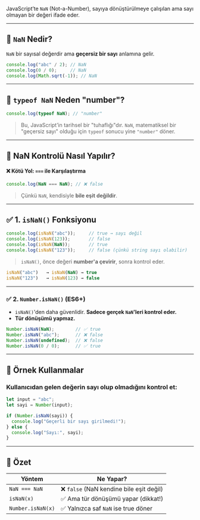 
JavaScript’te `NaN` (Not-a-Number), sayıya dönüştürülmeye çalışılan ama sayı olmayan bir değeri ifade eder.

---
## 🔹 `NaN` Nedir?

`NaN` bir sayısal değerdir ama **geçersiz bir sayı** anlamına gelir.

```js
console.log("abc" / 2); // NaN
console.log(0 / 0);     // NaN
console.log(Math.sqrt(-1)); // NaN
```

---

## 🔸 `typeof NaN` Neden "number"?

```js
console.log(typeof NaN); // "number"
```

> Bu, JavaScript’in tarihsel bir "tuhaflığı"dır. `NaN`, matematiksel bir "geçersiz sayı" olduğu için `typeof` sonucu yine `"number"` döner.

---
## 🔹 NaN Kontrolü Nasıl Yapılır?
####  ❌ Kötü Yol: `===` ile Karşılaştırma

```js
console.log(NaN === NaN); // ❌ false
```

> Çünkü `NaN`, kendisiyle **bile eşit değildir**.

---

## ✅ 1. `isNaN()` Fonksiyonu

```js
console.log(isNaN("abc"));     // true → sayı değil
console.log(isNaN(123));       // false
console.log(isNaN(NaN));       // true
console.log(isNaN("123"));     // false (çünkü string sayı olabilir)
```

>`isNaN()`, önce değeri **number'a çevirir**, sonra kontrol eder.

```js
isNaN("abc")   → isNaN(NaN) → true
isNaN("123")   → isNaN(123) → false
```

---

### ✅ 2. `Number.isNaN()` (ES6+)

- `isNaN()`'den daha güvenlidir. **Sadece gerçek `NaN`'leri kontrol eder.**
- **Tür dönüşümü yapmaz.**

```js
Number.isNaN(NaN);        // ✅ true
Number.isNaN("abc");      // ❌ false
Number.isNaN(undefined);  // ❌ false
Number.isNaN(0 / 0);      // ✅ true
```

---

## 🔹 Örnek Kullanmalar

### Kullanıcıdan gelen değerin sayı olup olmadığını kontrol et:

```js
let input = "abc";
let sayi = Number(input);

if (Number.isNaN(sayi)) {
  console.log("Geçerli bir sayı girilmedi!");
} else {
  console.log("Sayı:", sayi);
}
```

---

## 🔸 Özet

|Yöntem|Ne Yapar?|
|---|---|
|`NaN === NaN`|❌ `false` (NaN kendine bile eşit değil)|
|`isNaN(x)`|✅ Ama tür dönüşümü yapar (dikkat!)|
|`Number.isNaN(x)`|✅ Yalnızca saf `NaN` ise true döner|
